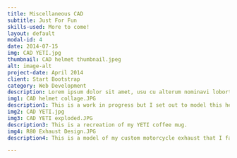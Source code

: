 ```yaml
---
title: Miscellaneous CAD
subtitle: Just For Fun 
skills-used: More to come!
layout: default
modal-id: 4
date: 2014-07-15
img: CAD YETI.jpg
thumbnail: CAD helmet thumbnail.jpeg
alt: image-alt
project-date: April 2014
client: Start Bootstrap
category: Web Development
description: Lorem ipsum dolor sit amet, usu cu alterum nominavi lobortis. At duo novum diceret. Tantas apeirian vix et, usu sanctus postulant inciderint ut, populo diceret necessitatibus in vim. Cu eum dicam feugiat noluisse.
img1: CAD helmet collage.JPG
description1: This is a work in progress but I set out to model this helmet for surface modeling practice. 
img2: CAD YETI.jpg
img3: CAD YETI exploded.JPG
description3: This is a recreation of my YETI coffee mug.
img4: R80 Exhaust Design.JPG
description4: This is a model of my custom motorcycle exhaust that I fabricated from stainless steel. 

---
```

